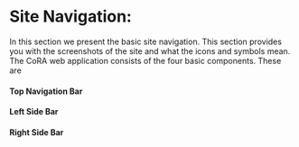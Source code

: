 # Site Navigation:
In this section we present the basic site navigation. This section provides you with the screenshots of the site and what the icons and symbols mean.
The CoRA web application consists of the four basic components. These are
   #### Top Navigation Bar
   #### Left Side Bar
   #### Right Side Bar
   
